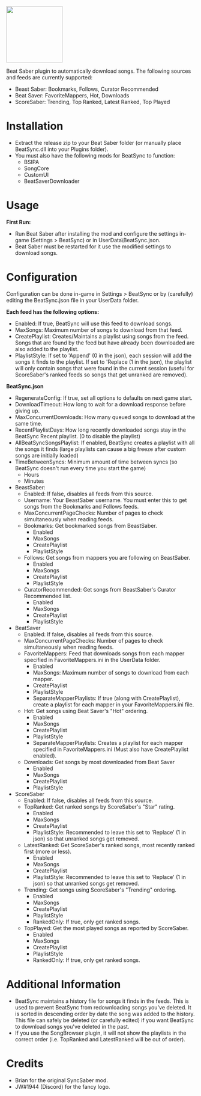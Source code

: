 <img src="https://github.com/Zingabopp/BeatSync/blob/master/BeatSync/Icons/BeatSyncLogoBanner.png" height="150">

Beat Saber plugin to automatically download songs.
The following sources and feeds are currently supported:
 * Beast Saber: Bookmarks, Follows, Curator Recommended
 * Beat Saver: FavoriteMappers, Hot, Downloads
 * ScoreSaber: Trending, Top Ranked, Latest Ranked, Top Played
# Installation
* Extract the release zip to your Beat Saber folder (or manually place BeatSync.dll into your Plugins folder).
* You must also have the following mods for BeatSync to function:
  * BSIPA 
  * SongCore
  * CustomUI
  * BeatSaverDownloader

# Usage
**First Run:**
* Run Beat Saber after installing the mod and configure the settings in-game (Settings > BeatSync) or in UserData\BeatSync.json.
* Beat Saber must be restarted for it use the modified settings to download songs.

# Configuration
Configuration can be done in-game in Settings > BeatSync or by (carefully) editing the BeatSync.json file in your UserData folder.

__Each feed has the following options:__
* Enabled: If true, BeatSync will use this feed to download songs.
* MaxSongs: Maximum number of songs to download from that feed.
* CreatePlaylist: Creates/Maintains a playlist using songs from the feed. Songs that are found by the feed but have already been downloaded are also added to the playlist.
* PlaylistStyle: If set to 'Append' (0 in the json), each session will add the songs it finds to the playlist. If set to 'Replace (1 in the json), the playlist will only contain songs that were found in the current session (useful for ScoreSaber's ranked feeds so songs that get unranked are removed).

__BeatSync.json__
* RegenerateConfig: If true, set all options to defaults on next game start.
* DownloadTimeout: How long to wait for a download response before giving up.
* MaxConcurrentDownloads: How many queued songs to download at the same time.
* RecentPlaylistDays: How long recently downloaded songs stay in the BeatSync Recent playlist. (0 to disable the playlist)
* AllBeatSyncSongsPlaylist: If enabled, BeatSync creates a playlist with all the songs it finds (large playlists can cause a big freeze after custom songs are initially loaded)
* TimeBetweenSyncs: Minimum amount of time between syncs (so BeatSync doesn't run every time you start the game)
  * Hours
  * Minutes
* BeastSaber:
  * Enabled: If false, disables all feeds from this source.
  * Username: Your BeastSaber username. You must enter this to get songs from the Bookmarks and Follows feeds.
  * MaxConcurrentPageChecks: Number of pages to check simultaneously when reading feeds.
  * Bookmarks: Get bookmarked songs from BeastSaber.
    * Enabled
	* MaxSongs
	* CreatePlaylist
	* PlaylistStyle
  * Follows: Get songs from mappers you are following on BeastSaber.
    * Enabled
	* MaxSongs
	* CreatePlaylist
	* PlaylistStyle
  * CuratorRecommended: Get songs from BeastSaber's Curator Recommended list.
    * Enabled
	* MaxSongs
	* CreatePlaylist
	* PlaylistStyle
* BeatSaver
  * Enabled: If false, disables all feeds from this source.
  * MaxConcurrentPageChecks: Number of pages to check simultaneously when reading feeds.
  * FavoriteMappers: Feed that downloads songs from each mapper specified in FavoriteMappers.ini in the UserData folder.
    * Enabled
	* MaxSongs: Maximum number of songs to download from each mapper.
	* CreatePlaylist
	* PlaylistStyle
	* SeparateMapperPlaylists: If true (along with CreatePlaylist), create a playlist for each mapper in your FavoriteMappers.ini file.
  * Hot: Get songs using Beat Saver's "Hot" ordering.
    * Enabled
	* MaxSongs
	* CreatePlaylist
	* PlaylistStyle
	* SeparateMapperPlaylists: Creates a playlist for each mapper specified in FavoriteMappers.ini (Must also have CreatePlaylist enabled).
  * Downloads: Get songs by most downloaded from Beat Saver
    * Enabled
	* MaxSongs
	* CreatePlaylist
	* PlaylistStyle
* ScoreSaber
  * Enabled: If false, disables all feeds from this source.
  * TopRanked: Get ranked songs by ScoreSaber's "Star" rating.
    * Enabled
	* MaxSongs
	* CreatePlaylist
	* PlaylistStyle: Recommended to leave this set to 'Replace' (1 in json) so that unranked songs get removed.
  * LatestRanked: Get ScoreSaber's ranked songs, most recently ranked first (more or less).
    * Enabled
	* MaxSongs
	* CreatePlaylist
	* PlaylistStyle: Recommended to leave this set to 'Replace' (1 in json) so that unranked songs get removed.
  * Trending: Get songs using ScoreSaber's "Trending" ordering.
    * Enabled
	* MaxSongs
	* CreatePlaylist
	* PlaylistStyle
	* RankedOnly: If true, only get ranked songs.
  * TopPlayed: Get the most played songs as reported by ScoreSaber.
    * Enabled
	* MaxSongs
	* CreatePlaylist
	* PlaylistStyle
	* RankedOnly: If true, only get ranked songs.
	
# Additional Information
* BeatSync maintains a history file for songs it finds in the feeds. This is used to prevent BeatSync from redownloading songs you've deleted. It is sorted in descending order by date the song was added to the history. This file can safely be deleted (or carefully edited) if you want BeatSync to download songs you've deleted in the past.
* If you use the SongBrowser plugin, it will not show the playlists in the correct order (i.e. TopRanked and LatestRanked will be out of order).

# Credits
* Brian for the original SyncSaber mod.
* JW#1944 (Discord) for the fancy logo.
